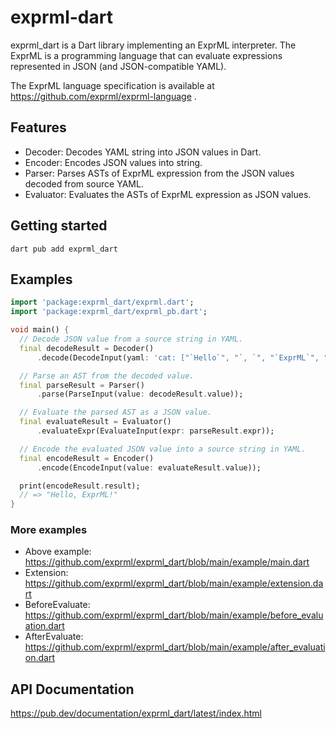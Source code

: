 # exprml-dart

exprml_dart is a Dart library implementing an ExprML interpreter.
The ExprML is a programming language that can evaluate expressions represented in JSON (and JSON-compatible YAML).

The ExprML language specification is available at https://github.com/exprml/exprml-language .

## Features

- Decoder: Decodes YAML string into JSON values in Dart.
- Encoder: Encodes JSON values into string.
- Parser: Parses ASTs of ExprML expression from the JSON values decoded from source YAML.
- Evaluator: Evaluates the ASTs of ExprML expression as JSON values.

## Getting started

```shell
dart pub add exprml_dart
```

## Examples

```dart
import 'package:exprml_dart/exprml.dart';
import 'package:exprml_dart/exprml_pb.dart';

void main() {
  // Decode JSON value from a source string in YAML.
  final decodeResult = Decoder()
      .decode(DecodeInput(yaml: 'cat: ["`Hello`", "`, `", "`ExprML`", "`!`"]'));

  // Parse an AST from the decoded value.
  final parseResult = Parser()
      .parse(ParseInput(value: decodeResult.value));

  // Evaluate the parsed AST as a JSON value.
  final evaluateResult = Evaluator()
      .evaluateExpr(EvaluateInput(expr: parseResult.expr));

  // Encode the evaluated JSON value into a source string in YAML.
  final encodeResult = Encoder()
      .encode(EncodeInput(value: evaluateResult.value));

  print(encodeResult.result);
  // => "Hello, ExprML!"
}
```

### More examples

- Above example: https://github.com/exprml/exprml_dart/blob/main/example/main.dart
- Extension: https://github.com/exprml/exprml_dart/blob/main/example/extension.dart
- BeforeEvaluate: https://github.com/exprml/exprml_dart/blob/main/example/before_evaluation.dart
- AfterEvaluate: https://github.com/exprml/exprml_dart/blob/main/example/after_evaluation.dart

## API Documentation

https://pub.dev/documentation/exprml_dart/latest/index.html

